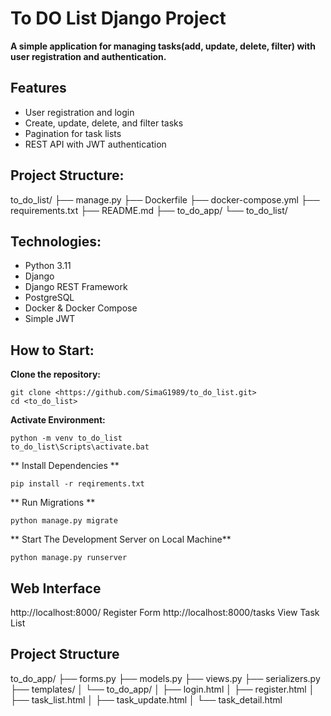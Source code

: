 # To DO List Django Project 

**A simple application for managing tasks(add, update, delete, filter) with user registration and authentication.**

## Features

- User registration and login
- Create, update, delete, and filter tasks
- Pagination for task lists
- REST API with JWT authentication

## Project Structure:

to_do_list/
├── manage.py
├── Dockerfile
├── docker-compose.yml
├── requirements.txt
├── README.md
├── to_do_app/
└── to_do_list/

## Technologies:
- Python 3.11
- Django
- Django REST Framework
- PostgreSQL
- Docker & Docker Compose
- Simple JWT

## How to Start:

**Clone the repository:**
```
git clone <https://github.com/SimaG1989/to_do_list.git>
cd <to_do_list>
```

**Activate Environment:**
```
python -m venv to_do_list
to_do_list\Scripts\activate.bat

```
** Install Dependencies **
```
pip install -r reqirements.txt

```
** Run Migrations **
```
python manage.py migrate

```

** Start The Development Server on Local Machine**
```
python manage.py runserver
```
## Web Interface
http://localhost:8000/ Register Form
http://localhost:8000/tasks View Task List

## Project Structure
to_do_app/
├── forms.py
├── models.py
├── views.py
├── serializers.py
├── templates/
│   └── to_do_app/
│       ├── login.html
│       ├── register.html
│       ├── task_list.html
│       ├── task_update.html
│       └── task_detail.html



   

